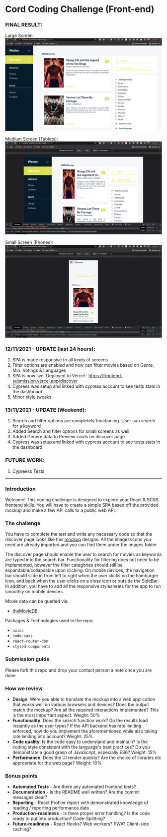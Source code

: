 # Cord Coding Challenge (Front-end)


### FINAL RESULT:
Large Screen: 
 ![Large Screen](https://github.com/WebDev-Akhil/frontend_submission/blob/master/Final%20Result/Large%20Screen.png)

Medium Screen (Tablets): 
 ![Medium Screen](https://github.com/WebDev-Akhil/frontend_submission/blob/master/Final%20Result/Medium%20Screen.png)
 
Small Screen (Phones): 
 ![Small Screen](https://github.com/WebDev-Akhil/frontend_submission/blob/master/Final%20Result/Small%20Screen.png)


### 12/11/2021 - UPDATE (last 24 hours):

1. SPA is made responsive to all kinds of screens 
2. Filter options are enabled and now can filter movies based on Genre, Min. Votings & Languages
3. SPA is now live. Deployed to Vercel : https://frontend-submission.vercel.app/discover
4. Cypress was setup and linked with cypress account to see tests stats in the dashboard
5. Minor style tweaks


### 13/11/2021 - UPDATE (Weekend):

1. Search and filter options are completely functioning. User can search for a keyword
2. Added Search and filter options for small screens as well
3. Added Genere data to Preview cards on discover page
4. Cypress was setup and linked with cypress account to see tests stats in the dashboard


### FUTURE WORK:

1. Cypreess Tests


_________________________________________________________________

### Introduction 
Welcome! This coding challenge is designed to explore your React & SCSS frontend skills. You will have to create a simple SPA based off the provided mockup and make a few API calls to a public web API.

### The challenge
You have to complete the test and write any necessary code so that the discover page looks like this [mockup] designs. All the images/icons you need are already imported and you can find them under the images folder. 

The discover page should enable the user to search for movies as keywords are typed into the search bar. Functionality for filtering does not need to be implemented, however the filter categories should still be expandable/collapsable upon clicking. On mobile devices, the navigation bar should slide in from left to right when the user clicks on the hamburger icon, and back when the user clicks on a close icon or outside the SideBar. In addition, you have to add all the responsive stylesheets for the app to run smoothly on mobile devices.

Movie data can be queried via: 
- [theMovieDB]

Packages & Technologies used in the repo:
- `axios`
- `node-sass`
- `react-router-dom`
- `styled-components`

### Submission guide
Please fork this repo and drop your contact person a note once you are done

### How we review
- **Design**: Were you able to translate the mockup into a web application that works well on various browsers and devices? Does the output match the mockup? Are all the required interactions implemented? This is the most important aspect. Weight: 50%
- **Functionality**: Does the search function work? Do the results load instantly as the user types? If the API backend has rate limiting enforced, how do you implement the aforementioned while also taking rate limiting into account? Weight: 25%
- **Code quality**: Is the code easy to understand and maintain? Is the coding style consistent with the language's best practices? Do you demonstrate a good grasp of JavaScript, especially ES6? Weight: 15%
- **Performance**: Does the UI render quickly? Are the choice of libraries etc appropriate for the web page? Weight: 10%

### Bonus points
- **Automated Tests** - Are there any automated frontend tests?
- **Documentation** - Is the README well written? Are the commit messages clear?
- **Reporting** - React Profiler report with demonstrated knowledge of reading / reporting performance data 
- **Production-readiness** - Is there proper error handling? Is the code ready to put into production? Code-Splitting?
- **Future-readiness** - React Hooks? Web workers? PWA? Client-side caching?

[mockup]: <https://cord-coding-challenges.s3-eu-west-1.amazonaws.com/frontend-test-mockups.zip>
[theMovieDB]: <https://www.themoviedb.org/documentation/api>
